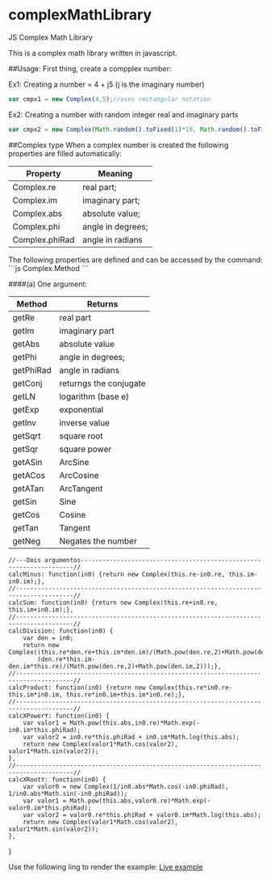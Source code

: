 # complexMathLibrary
JS Complex Math Library

This is a complex math library written in javascript.

##Usage:
First thing, create a compplex number:

Ex1: Creating a number = 4 + j5 (j is the imaginary number)
```js
var cmpx1 = new Complex(4,5);//uses rectangular notation
```

Ex2: Creating a number with random integer real and imaginary parts
```js
var cmpx2 = new Complex(Math.random().toFixed(1)*10, Math.random().toFixed(1)*10);
```

##Complex type
When a complex number is created the following properties are filled automatically:

Property | Meaning
-----------|-----------
Complex.re | real part;
Complex.im | imaginary part;
Complex.abs | absolute value;
Complex.phi | angle in degrees;
Complex.phiRad | angle in radians

The following properties are defined and can be accessed by the command:
´´´js
Complex.Method
´´´

####(a) One argument:

Method|Returns
-------|-----
getRe|real part
getIm|imaginary part
getAbs|absolute value
getPhi|angle in degrees;
getPhiRad|angle in radians
getConj|returngs the conjugate
getLN|logarithm (base e)
getExp|exponential
getInv|inverse value
getSqrt|square root
getSqr|square power
getASin|ArcSine
getACos|ArcCosine
getATan|ArcTangent
getSin|Sine
getCos|Cosine
getTan|Tangent
getNeg|Negates the number

	//---Dois argumentos--------------------------------------------------------------------//
	calcMinus: function(in0) {return new Complex(this.re-in0.re, this.im-in0.im);},
	//--------------------------------------------------------------------------------------//
	calcSum: function(in0) {return new Complex(this.re+in0.re, this.im+in0.im);},
	//--------------------------------------------------------------------------------------//
	calcDivision: function(in0) {
		var den = in0;
		return new Complex((this.re*den.re+this.im*den.im)/(Math.pow(den.re,2)+Math.pow(den.im,2)),
			(den.re*this.im-den.im*this.re)/(Math.pow(den.re,2)+Math.pow(den.im,2)));},
	//--------------------------------------------------------------------------------------//
	calcProduct: function(in0) {return new Complex(this.re*in0.re-this.im*in0.im, this.re*in0.im+this.im*in0.re);},
	//--------------------------------------------------------------------------------------//
	calcXPowerY: function(in0) {
		var valor1 = Math.pow(this.abs,in0.re)*Math.exp(-in0.im*this.phiRad);
		var valor2 = in0.re*this.phiRad + in0.im*Math.log(this.abs);
		return new Complex(valor1*Math.cos(valor2), valor1*Math.sin(valor2));
	},
	//--------------------------------------------------------------------------------------//
	calcXRootY: function(in0) {
		var valor0 = new Complex(1/in0.abs*Math.cos(-in0.phiRad), 1/in0.abs*Math.sin(-in0.phiRad));
		var valor1 = Math.pow(this.abs,valor0.re)*Math.exp(-valor0.im*this.phiRad);
		var valor2 = valor0.re*this.phiRad + valor0.im*Math.log(this.abs);
		return new Complex(valor1*Math.cos(valor2), valor1*Math.sin(valor2));
	},
}



Use the following ling to render the example:
[Live example](https://rawgit.com/jrussi/complexMathLibrary/master/example.html)
